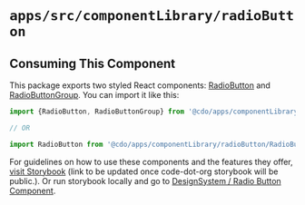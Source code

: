 # `apps/src/componentLibrary/radioButton`

## Consuming This Component

This package exports two styled React components: [RadioButton](RadioButton.tsx) and [RadioButtonGroup](RadioButtonsGroup.tsx). 
You can import it like this:

```javascript
import {RadioButton, RadioButtonGroup} from '@cdo/apps/componentLibrary/radioButton';

// OR

import RadioButton from '@cdo/apps/componentLibrary/radioButton/RadioButton';
```

For guidelines on how to use these components and the features they offer, [visit Storybook](https://code-dot-org.github.io/dsco_)
(link to be updated once code-dot-org storybook will be public.).
Or run storybook locally and go to [DesignSystem / Radio Button Component](http://localhost:9001/?path=/story/designsystem-radio-button-component--default-radio-button).